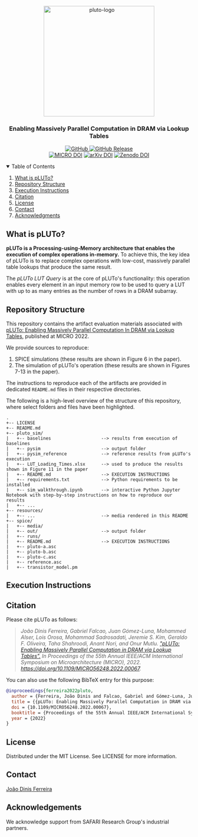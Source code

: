 <p align="center">
  <img alt="pluto-logo" src="resources/pluto_logo_rounded_corners.png" width="300">
  <h3 align="center">Enabling Massively Parallel Computation in DRAM via Lookup Tables</h3>
</p>

<p align="center">
    <a href="https://github.com/CMU-SAFARI/pLUTo/blob/master/LICENSE">
        <img alt="GitHub" src="https://img.shields.io/badge/License-MIT-yellow.svg">
    </a>
    <a href="https://github.com/CMU-SAFARI/pLUTo/releases">
        <img alt="GitHub Release" src="https://img.shields.io/github/release/CMU-SAFARI/pLUTo">
    </a>
  <br>
    <a href="https://doi.org/10.1109/MICRO56248.2022.00067"><img src="https://img.shields.io/badge/DOI-10.1109/MICRO56248.2022.00067-blue" alt="MICRO DOI"></a>
    <a href="https://doi.org/10.48550/arXiv.2104.07699"><img src="https://img.shields.io/badge/DOI-10.48550/arXiv.2104.07699-blue" alt="arXiv DOI"></a>
    <a href="https://doi.org/10.5281/zenodo.6942058"><img src="https://zenodo.org/badge/DOI/10.5281/zenodo.6942058.svg" alt="Zenodo DOI"></a>
</p>

<details open="open">
  <summary>Table of Contents</summary>
  <ol>
    <li><a href="#what-is-pluto">What is pLUTo?</a></li>
    <li><a href="#repository-structure">Repository Structure</a></li>
    <li><a href="#execution-instructions">Execution Instructions</a></li>
    <li><a href="#citation">Citation</a></li>
    <li><a href="#license">License</a></li>
    <li><a href="#contact">Contact</a></li>
    <li><a href="#acknowledgments">Acknowledgments</a></li>
  </ol>
</details>

## What is pLUTo?

**pLUTo is a Processing-using-Memory architecture that enables the execution of complex operations in-memory.**
To achieve this, the key idea of pLUTo is to replace complex operations with low-cost, massively parallel table lookups that produce the same result.

The _pLUTo LUT Query_ is at the core of pLUTo's functionality: this operation enables every element in an input memory row to be used to query a LUT with up to as many entries as the number of rows in a DRAM subarray.

## Repository Structure

This repository contains the artifact evaluation materials associated with [pLUTo: Enabling Massively Parallel Computation In DRAM via Lookup Tables](pLUTo.pdf), published at MICRO 2022.

We provide sources to reproduce:

1. SPICE simulations (these results are shown in Figure 6 in the paper).
2. The simulation of pLUTo's operation (these results are shown in Figures 7-13 in the paper).

The instructions to reproduce each of the artifacts are provided in dedicated `README.md` files in their respective directories.

The following is a high-level overview of the structure of this repository, where select folders and files have been highlighted.

```
.
+-- LICENSE
+-- README.md
+-- pluto_sim/
|   +-- baselines                   --> results from execution of baselines
|   +-- pysim                       --> output folder
|   +-- pysim_reference             --> reference results from pLUTo's execution
|   +-- LUT_Loading_Times.xlsx      --> used to produce the results shown in Figure 11 in the paper
|   +-- README.md                   --> EXECUTION INSTRUCTIONS
|   +-- requirements.txt            --> Python requirements to be installed
|   +-- sim_walkthrough.ipynb       --> interactive Python Jupyter Notebook with step-by-step instructions on how to reproduce our results
|   +-- ...
+-- resources/
|   +-- ...                         --> media rendered in this README
+-- spice/
|   +-- media/
|   +-- out/                        --> output folder
|   +-- runs/
|   +-- README.md                   --> EXECUTION INSTRUCTIONS
|   +-- pluto-a.asc
|   +-- pluto-b.asc
|   +-- pluto-c.asc
|   +-- reference.asc
|   +-- transistor_model.pm
```

## Execution Instructions

## Citation

Please cite pLUTo as follows:

> _João Dinis Ferreira, Gabriel Falcao, Juan Gómez-Luna, Mohammed Alser, Lois Orosa, Mohammad Sadrosadati, Jeremie S. Kim, Geraldo F. Oliveira, Taha Shahroodi, Anant Nori, and Onur Mutlu. ["pLUTo: Enabling Massively Parallel Computation in DRAM via Lookup Tables".](https://arxiv.org/abs/2104.07699) In Proceedings of the 55th Annual IEEE/ACM International Symposium on Microarchitecture (MICRO), 2022. https://doi.org/10.1109/MICRO56248.2022.00067._

You can also use the following BibTeX entry for this purpose:

```bibtex
@inproceedings{ferreira2022pluto,
  author = {Ferreira, João Dinis and Falcao, Gabriel and Gómez-Luna, Juan and Alser, Mohammed and Orosa, Lois and Sadrosadati, Mohammad and Kim, Jeremie S. and Oliveira, Geraldo F. and Shahroodi, Taha and Nori, Anant and Mutlu, Onur},
  title = {{pLUTo: Enabling Massively Parallel Computation in DRAM via Lookup Tables}},
  doi = {10.1109/MICRO56248.2022.00067},
  booktitle = {Proceedings of the 55th Annual IEEE/ACM International Symposium on Microarchitecture (MICRO)},
  year = {2022}
}
```

## License

Distributed under the MIT License. See LICENSE for more information.

## Contact

[João Dinis Ferreira](mailto:hello@joaof.eu?subject=A%20Question%20About%20pLUTo)

## Acknowledgements

We acknowledge support from SAFARI Research Group's industrial partners.
